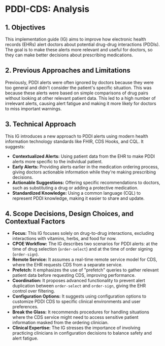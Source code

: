 # PDDI-CDS: Analysis

## 1. Objectives

This implementation guide (IG) aims to improve how electronic health records (EHRs) alert doctors about potential drug-drug interactions (PDDIs). The goal is to make these alerts more relevant and useful for doctors, so they can make better decisions about prescribing medications.

## 2. Previous Approaches and Limitations

Previously, PDDI alerts were often ignored by doctors because they were too general and didn't consider the patient's specific situation. This was because these alerts were based on simple comparisons of drug pairs without looking at other relevant patient data. This led to a high number of irrelevant alerts, causing alert fatigue and making it more likely for doctors to miss important warnings.

## 3. Technical Approach

This IG introduces a new approach to PDDI alerts using modern health information technology standards like FHIR, CDS Hooks, and CQL. It suggests:

- **Contextualized Alerts:** Using patient data from the EHR to make PDDI alerts more specific to the individual patient.
- **Early Alerts:** Providing alerts earlier in the medication ordering process, giving doctors actionable information while they're making prescribing decisions.
- **Actionable Suggestions:** Offering specific recommendations to doctors, such as substituting a drug or adding a protective medication.
- **Standardized Knowledge:**  Using a common language (CQL) to represent PDDI knowledge, making it easier to share and update.

## 4. Scope Decisions, Design Choices, and Contextual Factors

- **Focus:** This IG focuses solely on drug-to-drug interactions, excluding interactions with vitamins, herbs, and food for now.
- **CPOE Workflow:** The IG describes two scenarios for PDDI alerts: at the time of drug selection (`order-select`) and at the time of order signing (`order-sign`).
- **Remote Service:** It assumes a real-time remote service model for CDS, where the EHR requests CDS from a separate service.
- **Prefetch:** It emphasizes the use of "prefetch" queries to gather relevant patient data before requesting CDS, improving performance.
- **Coordination:** It proposes advanced functionality to prevent alert duplication between `order-select` and `order-sign`, giving the EHR control over filtering.
- **Configuration Options:** It suggests using configuration options to customize PDDI CDS to specific clinical environments and user preferences. 
- **Break the Glass:** It recommends procedures for handling situations where the CDS service might need to access sensitive patient information masked from the ordering clinician.
- **Clinical Expertise:** The IG stresses the importance of involving practicing clinicians in configuration decisions to balance safety and alert fatigue. 
